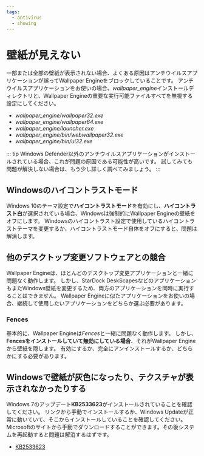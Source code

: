 ```yaml
---
tags:
  - antivirus
  - showing
---
```


# 壁紙が見えない

一部または全部の壁紙が表示されない場合、よくある原因はアンチウイルスアプリケーションが誤ってWallpaper Engineをブロックしていることです。 アンチウイルスアプリケーションをお使いの場合、*wallpaper_engine*インストールディレクトリと、Wallpaper Engineの重要な実行可能ファイルすべてを無視する設定にしてください。

* *wallpaper_engine/wallpaper32.exe*
* *wallpaper_engine/wallpaper64.exe*
* *wallpaper_engine/launcher.exe*
* *wallpaper_engine/bin/webwallpaper32.exe*
* *wallpaper_engine/bin/ui32.exe*

::: tip
Windows Defender以外のアンチウイルスアプリケーションがインストールされている場合、これが問題の原因である可能性が高いです。 試してみても問題が解決しない場合は、もう少し詳しく調べてみましょう。
:::

## Windowsのハイコントラストモード

Windows 10のテーマ設定で**ハイコントラストモード**を有効にし、**ハイコントラスト白**が選択されている場合、Windowsは強制的にWallpaper Engineの壁紙をオフにします。 Windowsのハイコントラスト設定で使用しているハイコントラストテーマを変更するか、ハイコントラストモード自体をオフにすると、問題は解消します。

## 他のデスクトップ変更ソフトウェアとの競合

Wallpaper Engineは、ほとんどのデスクトップ変更アプリケーションと一緒に問題なく動作します。 しかし、StarDock DeskScapesなどのアプリケーションもまたWindows壁紙を変更するため、両方のアプリケーションを同時に実行することはできません。 Wallpaper Engineに似たアプリケーションをお使いの場合、継続して使用したいアプリケーションをどちらか選ぶ必要があります。

### Fences

基本的に、Wallpaper Engineは*Fences*と一緒に問題なく動作します。 しかし、**Fencesをインストールしていて無効にしている場合**、それがWallpaper Engineから壁紙を隠します。 有効にするか、完全にアンインストールするか、どちらかにする必要があります。

## Windowsで壁紙が灰色になったり、テクスチャが表示されなかったりする

Windows 7のアップデート**KB2533623**がインストールされていることを確認してください。 リンクから手動でインストールするか、Windows Updateが正常に動いていて、そこからインストールしていることを確認してください。 Microsoftのサイトから手動でダウンロードすることができます。その後システムを再起動すると問題は解消するはずです。

* [KB2533623](https://support.microsoft.com/ja-jp/help/2533623/microsoft-security-advisory-insecure-library-loading-could-allow-remot)